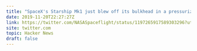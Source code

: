 ```yaml
---
title: "SpaceX's Starship Mk1 just blew off its bulkhead in a pressurization accident"
date: 2019-11-20T22:27:27Z
link: https://twitter.com/NASASpaceflight/status/1197265917589303296?utm_medium=RSS&utm_source=hune
site: twitter.com
topic: Hacker News
draft: false
---
```

